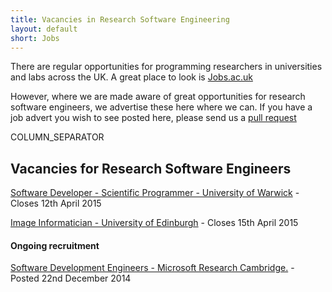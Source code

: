 ```yaml
---
title: Vacancies in Research Software Engineering
layout: default
short: Jobs
---
```


There are regular opportunities for programming researchers in universities and labs across the UK.
A great place to look is [Jobs.ac.uk](http://www.jobs.ac.uk/)

However, where we are made aware of great opportunities for research software engineers, we advertise these here where we can. If you have a job advert you wish to see posted here, please send us a [pull request](https://github.com/UKRSE/UKRSE.github.io) 

COLUMN_SEPARATOR

Vacancies for Research Software Engineers
-----------------------

[Software Developer - Scientific Programmer - University of Warwick](http://www.jobs.ac.uk/job/ATT816/software-engineer-scientific-programmer-75414-035/) - Closes 12th April 2015

[Image Informatician - University of Edinburgh](http://www.jobs.ac.uk/job/AKT229/image-informatician/) - Closes 15th April 2015

#### Ongoing recruitment

[Software Development Engineers - Microsoft Research Cambridge.](https://careers.microsoft.com/jobdetails.aspx?ss=&pg=0&so=&rw=1&jid=166206) - Posted 22nd December 2014
